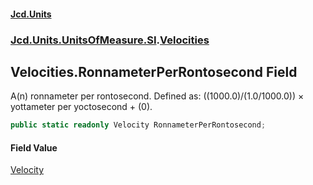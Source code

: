 #### [Jcd.Units](index.md 'index')
### [Jcd.Units.UnitsOfMeasure.SI](Jcd.Units.UnitsOfMeasure.SI.md 'Jcd.Units.UnitsOfMeasure.SI').[Velocities](Velocities.md 'Jcd.Units.UnitsOfMeasure.SI.Velocities')

## Velocities.RonnameterPerRontosecond Field

A(n) ronnameter per rontosecond. Defined as: ((1000.0)/(1.0/1000.0)) × yottameter per yoctosecond + (0).

```csharp
public static readonly Velocity RonnameterPerRontosecond;
```

#### Field Value
[Velocity](Velocity.md 'Jcd.Units.UnitTypes.Velocity')